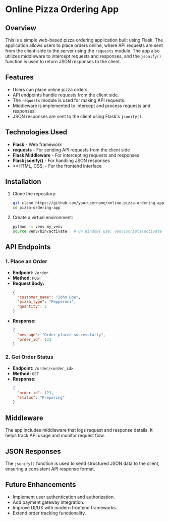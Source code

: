 # Online Pizza Ordering App

## Overview
This is a simple web-based pizza ordering application built using Flask. The application allows users to place orders online, where API requests are sent from the client-side to the server using the `requests` module. The app also utilizes middleware to intercept requests and responses, and the `jsonify()` function is used to return JSON responses to the client.

## Features
- Users can place online pizza orders.
- API endpoints handle requests from the client side.
- The `requests` module is used for making API requests.
- Middleware is implemented to intercept and process requests and responses.
- JSON responses are sent to the client using Flask's `jsonify()`.

## Technologies Used
- **Flask** - Web framework
- **requests** - For sending API requests from the client side
- **Flask Middleware** - For intercepting requests and responses
- **Flask jsonify()** - For handling JSON responses
- **HTML, CSS, - For the frontend interface

## Installation
1. Clone the repository:
   ```bash
   git clone https://github.com/yourusername/online-pizza-ordering-app.git
   cd pizza-ordering-app
   ```
2. Create a virtual environment:
   ```bash
   python -m venv my_venv
   source venv/bin/activate   # On Windows use: venv\Scripts\activate
   ```


## API Endpoints
### 1. Place an Order
- **Endpoint:** `/order`
- **Method:** `POST`
- **Request Body:**
  ```json
  {
    "customer_name": "John Doe",
    "pizza_type": "Pepperoni",
    "quantity": 2
  }
  ```
- **Response:**
  ```json
  {
    "message": "Order placed successfully",
    "order_id": 123
  }
  ```

### 2. Get Order Status
- **Endpoint:** `/order/<order_id>`
- **Method:** `GET`
- **Response:**
  ```json
  {
    "order_id": 123,
    "status": "Preparing"
  }
  ```

## Middleware
The app includes middleware that logs request and response details. It helps track API usage and monitor request flow.

## JSON Responses
The `jsonify()` function is used to send structured JSON data to the client, ensuring a consistent API response format.

## Future Enhancements
- Implement user authentication and authorization.
- Add payment gateway integration.
- Improve UI/UX with modern frontend frameworks.
- Extend order tracking functionality.



